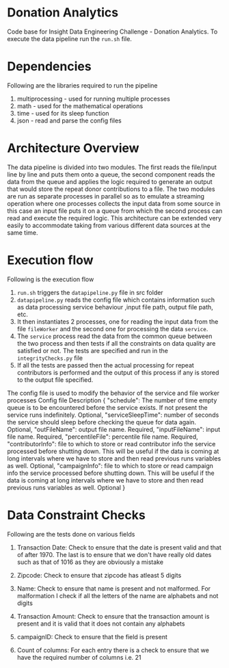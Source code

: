 # Donation Analytics

Code base for Insight Data Engineering Challenge - Donation Analytics. To execute the data pipeline run the
`run.sh` file.

# Dependencies
Following are the libraries required to run the pipeline
1. multiprocessing - used for running multiple processes
2. math - used for the mathematical operations
3. time - used for its sleep function
4. json - read and parse the config files

# Architecture Overview
The data pipeline is divided into two modules. The first reads the file/input line by line and puts them onto a queue, the second component reads the data from the queue and applies the logic required to generate an output that would store the repeat donor contributions to a file. The two modules are run as separate processes in parallel so as to emulate a streaming operation where one processes collects the input data from some source in this case an
input file puts it on a queue from which the second process can read and execute the required logic. This architecture can be extended very easily to accommodate taking from various different data sources at the same time.

# Execution flow
Following is the execution flow
1. `run.sh` triggers the `datapipeline.py` file in src folder
2. `datapipeline.py` reads the config file which contains information such as data processing service behaviour ,input file path, output file path, etc.
3. It then instantiates 2 processes, one for reading the input data from the file `fileWorker` and the second one for processing the data `service`.
4. The `service` process read the data from the common queue between the two process and then tests if all the constraints on data quality are satisfied or not. The tests are specified and run in the `integrityChecks.py` file
5. If all the tests are passed then the actual processing for repeat contributors is performed and the output of this process if any is stored to the output file specified.

The config file is used to modify the behavior of the service and file worker processes
Config file Description
{
  "schedule": The number of time empty queue is to be encountered before the service exists. If not present the service runs indefinitely. Optional,
  "serviceSleepTime": number of seconds the service should sleep before checking the queue for data again. Optional,
  "outFileName": output file name. Required,
  "inputFileName": input file name. Required,
  "percentileFile": percentile file name. Required,
  "contributorInfo": file to which to store or read contributor info the service processed before shutting down. This will be useful if the data is coming at long intervals where we have to store and then read previous runs variables as well. Optional,
  "campaignInfo": file to which to store or read campaign info the service processed before shutting down. This will be useful if the data is coming at long intervals where we have to store and then read previous runs variables as well. Optional
}

# Data Constraint Checks
Following are the tests done on various fields
1. Transaction Date: Check to ensure that the date is present valid and that of after 1970. The last is to ensure that we don't have really old dates such as that of 1016 as they are obviously a mistake

2. Zipcode: Check to ensure that zipcode has atleast 5 digits

3. Name: Check to ensure that name is present and not malformed. For malformation I check if all the letters of the name are alphabets and not digits

4. Transaction Amount: Check to ensure that the transaction amount is present and it is valid that it does not contain any alphabets

5. campaignID: Check to ensure that the field is present

6. Count of columns: For each entry there is a check to ensure that we have the required number of columns i.e. 21
